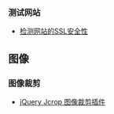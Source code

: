 ### 测试网站

- [检测网站的SSL安全性](https://www.ssllabs.com/ssltest/index.html)


## 图像

### 图像裁剪

- [jQuery Jcrop 图像裁剪插件](http://code.ciaoca.com/jquery/jcrop/demo/)
